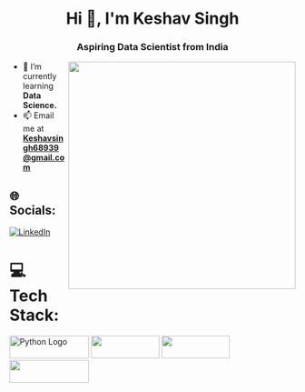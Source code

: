 <h1 align="center">Hi 👋, I'm Keshav Singh</h1>
<h3 align="center">Aspiring Data Scientist from India</h3>
<img align="right" width="400" src="https://camo.githubusercontent.com/cae12fddd9d6982901d82580bdf321d81fb299141098ca1c2d4891870827bf17/68747470733a2f2f6d69726f2e6d656469756d2e636f6d2f6d61782f313336302f302a37513379765349765f7430696f4a2d5a2e676966">

- 🌱 I’m currently learning **Data Science.**
- 📫 Email me at **Keshavsingh68939@gmail.com**

## 🌐 Socials:
[![LinkedIn](https://img.shields.io/badge/LinkedIn-%230077B5.svg?logo=linkedin&logoColor=white)](https://www.linkedin.com/in/keshav-singh3815/)




# 💻 Tech Stack:
<p>
   <img src="https://www.python.org/static/community_logos/python-logo.png" alt="Python Logo" logoColor=#306998" width="140" height="40" >
<img src="https://img.shields.io/badge/HTML5-E34F26?style=for-the-badge&logo=html5&logoColor=white" width="120" height="40"/>
  <img src="https://img.shields.io/badge/CSS3-1572B6?style=for-the-badge&logo=css3&logoColor=white" width="120" height="40"/>
  <img src="https://img.shields.io/badge/JavaScript-323330?style=for-the-badge&logo=javascript&logoColor=F7DF1E" width="140" height="40"/>
  
 
  <p/>
